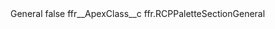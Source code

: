 <?xml version="1.0" encoding="UTF-8"?>
<CustomMetadata xmlns="http://soap.sforce.com/2006/04/metadata" xmlns:xsi="http://www.w3.org/2001/XMLSchema-instance" xmlns:xsd="http://www.w3.org/2001/XMLSchema">
    <label>General</label>
    <protected>false</protected>
    <values>
        <field>ffr__ApexClass__c</field>
        <value xsi:type="xsd:string">ffr.RCPPaletteSectionGeneral</value>
    </values>
</CustomMetadata>
